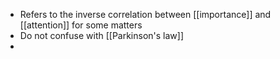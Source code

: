 - Refers to the inverse correlation between [[importance]] and [[attention]] for some matters
- Do not confuse with [[Parkinson's law]]
-